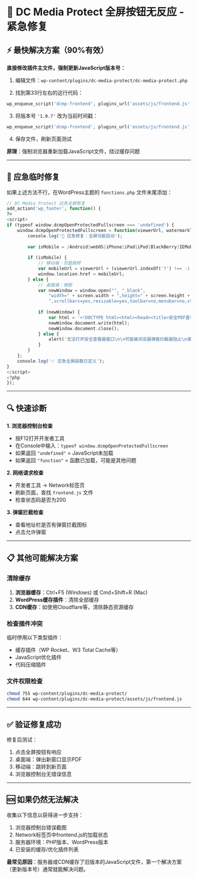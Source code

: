 # 🚨 DC Media Protect 全屏按钮无反应 - 紧急修复

## ⚡ 最快解决方案（90%有效）

**直接修改插件主文件，强制更新JavaScript版本号：**

1. 编辑文件：`wp-content/plugins/dc-media-protect/dc-media-protect.php`

2. 找到第33行左右的这行代码：
```php
wp_enqueue_script('dcmp-frontend', plugins_url('assets/js/frontend.js', __FILE__), ['jquery'], '1.0.7', true);
```

3. 将版本号 `'1.0.7'` 改为当前时间戳：
```php
wp_enqueue_script('dcmp-frontend', plugins_url('assets/js/frontend.js', __FILE__), ['jquery'], time(), true);
```

4. 保存文件，刷新页面测试

**原理**：强制浏览器重新加载JavaScript文件，绕过缓存问题

---

## 🔧 应急临时修复

如果上述方法不行，在WordPress主题的 `functions.php` 文件末尾添加：

```php
// DC Media Protect 应急全屏修复
add_action('wp_footer', function() {
?>
<script>
if (typeof window.dcmpOpenProtectedFullscreen === 'undefined') {
    window.dcmpOpenProtectedFullscreen = function(viewerUrl, watermarkText) {
        console.log('🔧 应急修复：全屏功能启动');
        
        var isMobile = /Android|webOS|iPhone|iPad|iPod|BlackBerry|IEMobile|Opera Mini/i.test(navigator.userAgent);
        
        if (isMobile) {
            // 移动端：页面跳转
            var mobileUrl = viewerUrl + (viewerUrl.indexOf('?') !== -1 ? '&mobile=1' : '?mobile=1');
            window.location.href = mobileUrl;
        } else {
            // 桌面端：弹窗
            var newWindow = window.open("", "_blank", 
                "width=" + screen.width + ",height=" + screen.height + 
                ",scrollbars=yes,resizable=yes,toolbar=no,menubar=no,status=no");
            
            if (newWindow) {
                var html = '<!DOCTYPE html><html><head><title>安全PDF查看器 - ' + watermarkText + '</title><meta charset="utf-8"><style>body{margin:0;padding:0;overflow:hidden;background:#f0f0f0;}.container{position:relative;width:100vw;height:100vh;}.pdf-iframe{width:100%;height:100%;border:none;}.exit-btn{position:absolute;top:20px;left:20px;background:#6c757d;color:white;border:none;padding:12px 16px;border-radius:6px;cursor:pointer;z-index:1000;}.watermark{position:absolute;top:20px;right:20px;background:rgba(255,0,0,0.9);color:white;padding:12px 20px;border-radius:8px;z-index:1000;}</style></head><body><div class="container"><iframe src="' + viewerUrl + '" class="pdf-iframe"></iframe><button class="exit-btn" onclick="window.close()">✕ 退出全屏</button><div class="watermark">🔒 ' + watermarkText + '</div></div></body></html>';
                newWindow.document.write(html);
                newWindow.document.close();
            } else {
                alert('无法打开安全查看器窗口\n\n可能被浏览器弹窗拦截器阻止\n请允许此网站的弹窗');
            }
        }
    };
    console.log('✅ 应急全屏函数已定义');
}
</script>
<?php
});
```

---

## 🔍 快速诊断

**1. 浏览器控制台检查**
- 按F12打开开发者工具
- 在Console中输入：`typeof window.dcmpOpenProtectedFullscreen`
- 如果返回 `"undefined"` = JavaScript未加载
- 如果返回 `"function"` = 函数已加载，可能是其他问题

**2. 网络请求检查**
- 开发者工具 → Network标签页
- 刷新页面，查找 `frontend.js` 文件
- 检查状态码是否为200

**3. 弹窗拦截检查**
- 查看地址栏是否有弹窗拦截图标
- 点击允许弹窗

---

## 📋 其他可能解决方案

### 清除缓存
1. **浏览器缓存**：Ctrl+F5 (Windows) 或 Cmd+Shift+R (Mac)
2. **WordPress缓存插件**：清除全部缓存
3. **CDN缓存**：如使用Cloudflare等，清除静态资源缓存

### 检查插件冲突
临时停用以下类型插件：
- 缓存插件（WP Rocket、W3 Total Cache等）
- JavaScript优化插件
- 代码压缩插件

### 文件权限检查
```bash
chmod 755 wp-content/plugins/dc-media-protect/
chmod 644 wp-content/plugins/dc-media-protect/assets/js/frontend.js
```

---

## ✅ 验证修复成功

修复后测试：
1. 点击全屏按钮有响应
2. 桌面端：弹出新窗口显示PDF
3. 移动端：跳转到新页面
4. 浏览器控制台无错误信息

---

## 🆘 如果仍然无法解决

收集以下信息以获得进一步支持：
1. 浏览器控制台错误截图
2. Network标签页中frontend.js的加载状态
3. 服务器环境：PHP版本、WordPress版本
4. 已安装的缓存/优化插件列表

**最常见原因**：服务器或CDN缓存了旧版本的JavaScript文件，第一个解决方案（更新版本号）通常就能解决问题。 